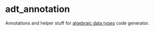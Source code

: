 # adt_annotation

Annotations and helper stuff for [algebraic data types](https://pub.dev/packages/adt) code generator.
